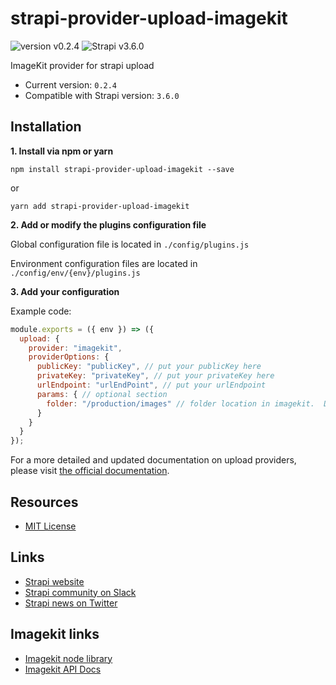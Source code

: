 # strapi-provider-upload-imagekit
![version v0.2.4](https://img.shields.io/badge/Version-0.2.4-956fff "version v0.2.4")
![Strapi v3.6.0](https://img.shields.io/badge/Strapi_version-3.6.0-956fff "Strapi v3.6.0")

ImageKit provider for strapi upload

- Current version: `0.2.4`
- Compatible with Strapi version: `3.6.0`

## Installation

**1. Install via npm or yarn**

```
npm install strapi-provider-upload-imagekit --save
```

or

```
yarn add strapi-provider-upload-imagekit
```

**2. Add or modify the plugins configuration file**

Global configuration file is located in `./config/plugins.js`

Environment configuration files are located in `./config/env/{env}/plugins.js`

**3. Add your configuration**

Example code:

```js
module.exports = ({ env }) => ({
  upload: {
    provider: "imagekit",
    providerOptions: {
      publicKey: "publicKey", // put your publicKey here
      privateKey: "privateKey", // put your privateKey here
      urlEndpoint: "urlEndPoint", // put your urlEndpoint
      params: { // optional section
        folder: "/production/images" // folder location in imagekit.  Defaults to "/" if value is not supplied
      }
    }
  }
});
```

For a more detailed and updated documentation on upload providers, please visit [the official documentation](https://strapi.io/documentation/v3.x/plugins/upload.html#using-a-provider).

## Resources

- [MIT License](LICENSE.md)

## Links
- [Strapi website](http://strapi.io/)
- [Strapi community on Slack](http://slack.strapi.io)
- [Strapi news on Twitter](https://twitter.com/strapijs)

## Imagekit links
- [Imagekit node library](https://www.npmjs.com/package/imagekit)
- [Imagekit API Docs](https://docs.imagekit.io/api-reference/api-introduction)
